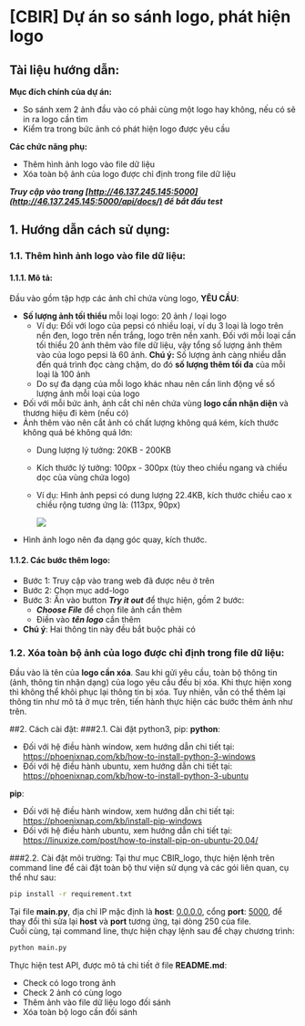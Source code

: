 # [CBIR] Dự án so sánh logo, phát hiện logo

## Tài liệu hướng dẫn:

**Mục đích chính của dự án:**

- So sánh xem 2 ảnh đầu vào có phải cùng một logo hay không, nếu có sẽ in ra logo cần tìm
- Kiểm tra trong bức ảnh có phát hiện logo được yêu cầu

**Các chức năng phụ:**

- Thêm hình ảnh logo vào file dữ liệu
- Xóa toàn bộ ảnh của logo được chỉ định trong file dữ liệu

**_Truy cập vào trang [http://46.137.245.145:5000](http://46.137.245.145:5000/api/docs/) để bắt đầu test_**
## 1. Hướng dẫn cách sử dụng:

### 1.1. Thêm hình ảnh logo vào file dữ liệu:

#### 1.1.1. Mô tả:

Đầu vào gồm tập hợp các ảnh chỉ chứa vùng logo, **YÊU CẦU**:

- **Số lượng ảnh tối thiểu** mỗi loại logo: 20 ảnh / loại logo
    - Ví dụ: Đối với logo của pepsi có nhiều loại, ví dụ 3 loại là logo trên nền đen, logo trên nền trắng, logo trên nền
      xanh. Đối với mỗi loại cần tối thiểu 20 ảnh thêm vào file dữ liệu, vậy tổng số lượng ảnh thêm vào của logo pepsi
      là 60 ảnh.
      **Chú ý:** Số lượng ảnh càng nhiều dẫn đến quá trình đọc càng chậm, do đó **số lượng thêm tối đa** của mỗi loại là
      100 ảnh
    - Do sự đa dạng của mỗi logo khác nhau nên cần linh động về số lượng ảnh mỗi loại của logo
- Đối với mỗi bức ảnh, ảnh cắt chỉ nên chứa vùng **logo cần nhận diện** và thương hiệu đi kèm (nếu có)
- Ảnh thêm vào nên cắt ảnh có chất lượng không quá kém, kích thước không quá bé không quá lớn:
    - Dung lượng lý tưởng: 20KB - 200KB
    - Kích thước lý tưởng: 100px - 300px (tùy theo chiều ngang và chiều dọc của vùng chứa logo)
    - Ví dụ: Hình ảnh pepsi có dung lượng 22.4KB, kích thước chiều cao x chiều rộng tương ứng là: (113px, 90px)

      ![](./pepsilogo.jpg)
- Hình ảnh logo nên đa dạng góc quay, kích thước.

#### 1.1.2. Các bước thêm logo:
- Bước 1: Truy cập vào trang web đã được nêu ở trên
- Bước 2: Chọn mục add-logo
- Bước 3: Ấn vào button **_Try it out_** để thực hiện, gồm 2 bước:
  - **_Choose File_** để chọn file ảnh cần thêm
  - Điền vào **_tên logo_** cần thêm
- **Chú ý**: Hai thông tin này đều bắt buộc phải có

### 1.2. Xóa toàn bộ ảnh của logo được chỉ định trong file dữ liệu:

Đầu vào là tên của **logo cần xóa**. Sau khi gửi yêu cầu, toàn bộ thông tin (ảnh, thông tin nhận dạng) của logo yêu cầu
đều bị xóa. Khi thực hiện xong thì không thể khôi phục lại thông tin bị xóa. Tuy nhiên, vẫn có thể thêm lại thông tin
như mô tả ở mục trên, tiến hành thực hiện các bước thêm ảnh như trên.

##2. Cách cài đặt:
###2.1. Cài đặt python3, pip:
**python**:
- Đối với hệ điều hành window, xem hướng dẫn chi tiết tại: https://phoenixnap.com/kb/how-to-install-python-3-windows
- Đối với hệ điều hành ubuntu, xem hướng dẫn chi tiết tại: https://phoenixnap.com/kb/how-to-install-python-3-ubuntu <br>

**pip**:
- Đối với hệ điều hành window, xem hướng dẫn chi tiết tại: https://phoenixnap.com/kb/install-pip-windows
- Đối với hệ điều hành ubuntu, xem hướng dẫn chi tiết tại: https://linuxize.com/post/how-to-install-pip-on-ubuntu-20.04/

###2.2. Cài đặt môi trường:
Tại thư mục CBIR_logo, thực hiện lệnh trên command line để cài đặt toàn bộ thư viện sử dụng và các gói liên quan, cụ thể như sau:
```bash
pip install -r requirement.txt
```
Tại file **main.py**, địa chỉ IP mặc định là **host**: [ 0.0.0.0](localhost), cổng **port**: [5000](), để thay đổi thì sửa lại **host** và **port** tương ứng, tại dòng 250 của file.<br>
Cuối cùng, tại command line, thực hiện chạy lệnh sau để chạy chương trình:
```bash
python main.py
```
Thực hiện test API, được mô tả chi tiết ở file **README.md**:
- Check có logo trong ảnh
- Check 2 ảnh có cùng logo 
- Thêm ảnh vào file dữ liệu logo đối sánh
- Xóa toàn bộ logo cần đối sánh

